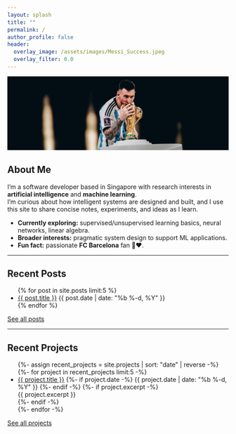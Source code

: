 ```yaml
---
layout: splash
title: ""
permalink: /
author_profile: false
header:
  overlay_image: /assets/images/Messi_Success.jpeg
  overlay_filter: 0.0
---
```


<!-- Full-width banner image -->
<div class="page__hero--overlay">
  <img src="/assets/images/Messi_Success.jpeg" alt="Messi Success" class="full-banner" />
</div>


## About Me
I’m a software developer based in Singapore with research interests in **artificial intelligence** and **machine learning**.  
I’m curious about how intelligent systems are designed and built, and I use this site to share concise notes, experiments, and ideas as I learn.

- **Currently exploring:** supervised/unsupervised learning basics, neural networks, linear algebra.  
- **Broader interests:** pragmatic system design to support ML applications.  
- **Fun fact:** passionate **FC Barcelona** fan 💙❤️.

---

## Recent Posts
<ul>
{% for post in site.posts limit:5 %}
  <li>
    <a href="{{ post.url | relative_url }}">{{ post.title }}</a>
    <span class="page__meta">{{ post.date | date: "%b %-d, %Y" }}</span>
  </li>
{% endfor %}
</ul>
<p><a class="btn" href="/blog/">See all posts</a></p>

---

## Recent Projects
<ul>
{%- assign recent_projects = site.projects | sort: "date" | reverse -%}
{%- for project in recent_projects limit:5 -%}
  <li>
    <a href="{{ project.url | relative_url }}">{{ project.title }}</a>
    {%- if project.date -%}
      <span class="page__meta">{{ project.date | date: "%b %-d, %Y" }}</span>
    {%- endif -%}
    {%- if project.excerpt -%}
      <div class="archive__item-excerpt">{{ project.excerpt }}</div>
    {%- endif -%}
  </li>
{%- endfor -%}
</ul>
<p><a class="btn" href="/projects/">See all projects</a></p>
